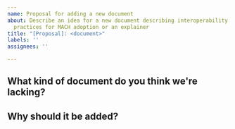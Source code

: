 ```yaml
---
name: Proposal for adding a new document
about: Describe an idea for a new document describing interoperability standards, best
  practices for MACH adoption or an explainer
title: "[Proposal]: <document>"
labels: ''
assignees: ''

---
```


## What kind of document do you think we're lacking?

<!-- Describe in a few sentences what kind of content we're missing -->

## Why should it be added?

<!-- What is the value coming out of this document, who would use that, and for what purpose?

[ ] I am willing to help in crating this document
